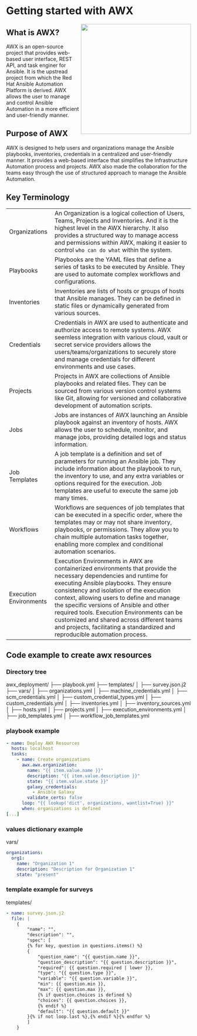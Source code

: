 # Getting started with AWX
<img src="https://github.com/user-attachments/assets/51407902-6747-4e44-8f27-1f7428ee798f" align="right" width="300">

## What is AWX?
AWX is an open-source project that provides web-based user interface, REST API, and task enginer for Ansible. 
It is the upstread project from which the Red Hat Ansible Automation Platform is derived. AWX allows the user to manage and control Ansible Automation in a more efficient and user-friendly manner.

## Purpose of AWX
AWX is designed to help users and organizations manage the Ansible playbooks, inventories, credentials in a centralized and user-friendly manner. It provides a web-based interface that simplifies the Infrastructure Automation process and projects. AWX also made the collaboration for the teams easy through the use of structured approach to manage the Ansible Automation.

## Key Terminology
|         |                                                                 |
|---------|-----------------------------------------------------------------|
| Organizations    | An Organization is a logical collection of Users, Teams, Projects and Inventories. And it is the highest level in the AWX hierarchy. It also provides a structured way to manage access and permissions within AWX, making it easier to control `who can do what` within the system. |
| Playbooks | Playbooks are the YAML files that define a series of tasks to be executed by Ansible. They are used to automate complex workflows and configurations. |
| Inventories | Inventories are lists of hosts or groups of hosts that Ansible manages. They can be defined in static files or dynamically generated from various sources. |
| Credentials| Credentials in AWX are used to authenticate and authorize access to remote systems. AWX seemless integration with various cloud, vault or secret service providers allows the users/teams/organizations to securely store and manage credentials for different environments and use cases. |
| Projects | Projects in AWX are collections of Ansible playbooks and related files. They can be sourced from various version control systems like Git, allowing for versioned and collaborative development of automation scripts. |
| Jobs | Jobs are instances of AWX launching an Ansible playbook against an inventory of hosts. AWX allows the user to schedule, monitor, and manage jobs, providing detailed logs and status information. |
| Job Templates | A job template is a definition and set of parameters for running an Ansible job. They include information about the playbook to run, the inventory to use, and any extra variables or options required for the execution. Job templates are useful to execute the same job many times. |
| Workflows | Workflows are sequences of job templates that can be executed in a specific order, where the templates may or may not share inventory, playbooks, or permissions. They allow you to chain multiple automation tasks together, enabling more complex and conditional automation scenarios. |
| Execution Environments | Execution Environments in AWX are containerized environments that provide the necessary dependencies and runtime for executing Ansible playbooks. They ensure consistency and isolation of the execution context, allowing users to define and manage the specific versions of Ansible and other required tools. Execution Environments can be customized and shared across different teams and projects, facilitating a standardized and reproducible automation process. |

## Code example to create awx resources

### Directory tree

awx_deployment/
├── playbook.yml
├── templates/
│   ├── survey.json.j2
├── vars/
│   ├── organizations.yml
│   ├── machine_credentials.yml
│   ├── scm_credentials.yml
│   ├── custom_credential_types.yml
│   ├── custom_credentials.yml
│   ├── inventories.yml
│   ├── inventory_sources.yml
│   ├── hosts.yml
│   ├── projects.yml
│   ├── execution_environments.yml
│   ├── job_templates.yml
│   ├── workflow_job_templates.yml

### playbook example

```yaml
- name: Deploy AWX Resources
  hosts: localhost
  tasks:
    - name: Create organizations
      awx.awx.organization:
        name: "{{ item.value.name }}"
        description: "{{ item.value.description }}"
        state: "{{ item.value.state }}"
        galaxy_credentials:
          - Ansible Galaxy
        validate_certs: false
      loop: "{{ lookup('dict', organizations, wantlist=True) }}"
      when: organizations is defined
[...]
```

### values dictionary example

vars/

```yaml
organizations:
  org1:
    name: "Organization 1"
    description: "Description for Organization 1"
    state: "present"
```

### template example for surveys

templates/

```yaml
- name: survey.json.j2
  file: |
    {
        "name": "",
        "description": "",
        "spec": [
        {% for key, question in questions.items() %}
        {
            "question_name": "{{ question.name }}",
            "question_description": "{{ question.description }}",
            "required": {{ question.required | lower }},
            "type": "{{ question.type }}",
            "variable": "{{ question.variable }}",
            "min": {{ question.min }},
            "max": {{ question.max }},
            {% if question.choices is defined %}
            "choices": {{ question.choices }},
            {% endif %}
            "default": "{{ question.default }}"
        }{% if not loop.last %},{% endif %}{% endfor %}
        ]
    }
```